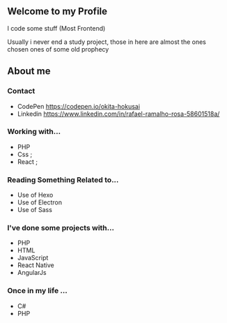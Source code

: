 ## Welcome to my Profile
I code some stuff (Most Frontend)

Usually i never end a study project, those in here are almost the ones chosen ones of some old prophecy

## About me
### Contact 
- CodePen https://codepen.io/okita-hokusai
- Linkedin https://www.linkedin.com/in/rafael-ramalho-rosa-58601518a/
### Working with...
- PHP
- Css ;
- React ;
### Reading Something Related to...

- Use of Hexo
- Use of Electron 
- Use of Sass

### I've done some projects with...
- PHP
- HTML
- JavaScript
- React Native
- AngularJs
### Once in my life ...
- C#
- PHP
